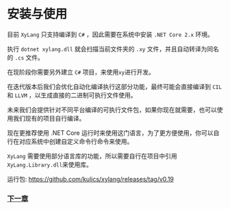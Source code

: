 # 安装与使用
目前 `XyLang` 只支持编译到 `C#` ，因此需要在系统中安装 `.NET Core 2.x` 环境。  

执行 `dotnet xylang.dll` 就会扫描当前文件夹的 `.xy` 文件，并且自动转译为同名的 `.cs` 文件。  

在现阶段你需要另外建立 `C#` 项目，来使用`xy`进行开发。

在迭代版本后我们会优化自动化编译执行这部分功能，最终可能会直接编译到 `CIL` 和 `LLVM` ，以生成直接的二进制可执行文件使用。

未来我们会提供针对不同平台编译的可执行文件包，如果你现在就需要，也可以使用我们现有的项目自行编译。

现在更推荐使用 .NET Core 运行时来使用这门语言，为了更方便使用，你可以自行在对应系统中创建自定义命令行命令来使用。

`XyLang` 需要使用部分语言库的功能，所以需要自行在项目中引用`XyLang.Library.dll`来使用库。

运行包:
<https://github.com/kulics/xylang/releases/tag/v0.19>

### [下一章](基础语法.md)